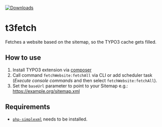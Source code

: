 [![Downloads](https://img.shields.io/packagist/dt/visuellverstehen/t3fetch.svg)](https://packagist.org/packages/visuellverstehen/t3fetch)

# t3fetch
Fetches a website based on the sitemap, so the TYPO3 cache gets filled.

## How to use
1. Install TYPO3 extension via [composer](https://packagist.org/packages/visuellverstehen/t3fetch)
2. Call command `fetchWebsite:fetchAll` via CLI or add scheduler task (_Execute console commands_ and then select `fetchWebsite:fetchAll`).
3. Set the `baseUrl` parameter to point to your Sitemap e.g.: https://example.org/sitemap.xml

## Requirements
- [`php-simplexml`](https://www.php.net/manual/de/book.simplexml.php) needs to be installed.
